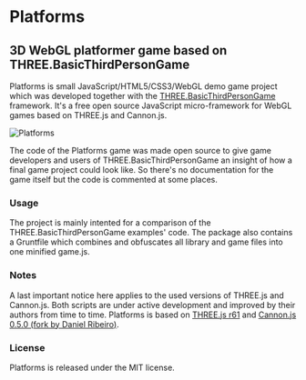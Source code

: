 # Platforms

## 3D WebGL platformer game based on THREE.BasicThirdPersonGame

Platforms is small JavaScript/HTML5/CSS3/WebGL demo game project which was developed together with the [THREE.BasicThirdPersonGame](https://github.com/matthias-schuetz/THREE-BasicThirdPersonGame) framework. It's a free open source JavaScript micro-framework for WebGL games based on THREE.js and Cannon.js.

![Platforms](http://matthias-schuetz.github.io/webgl-platforms-game/webgl-platforms-game.jpg "Platforms")

The code of the Platforms game was made open source to give game developers and users of THREE.BasicThirdPersonGame an insight of how a final game project could look like. So there's no documentation for the game itself but the code is commented at some places.

### Usage

The project is mainly intented for a comparison of the THREE.BasicThirdPersonGame examples' code. The package also contains a Gruntfile which combines and obfuscates all library and game files into one minified game.js.

### Notes

A last important notice here applies to the used versions of THREE.js and Cannon.js. Both scripts are under active development and improved by their authors from time to time. Platforms is based on [THREE.js r61](https://github.com/mrdoob/three.js/tree/r61) and [Cannon.js 0.5.0 (fork by Daniel Ribeiro)](https://github.com/danielribeiro/cannon.js/).

### License

Platforms is released under the MIT license.